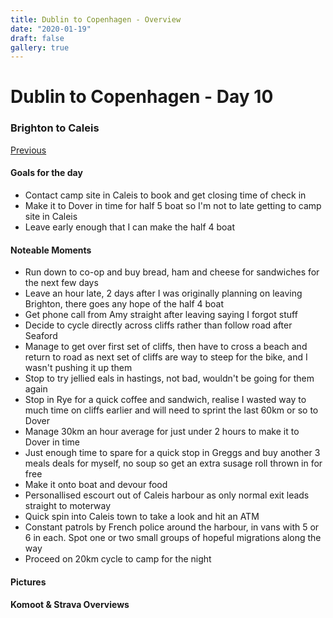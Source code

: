 ```yaml
---
title: Dublin to Copenhagen - Overview
date: "2020-01-19"
draft: false
gallery: true
---
```


# Dublin to Copenhagen - Day 10

### Brighton to Caleis

[Previous](dublin-to-copenhagen-day-9.html)



#### Goals for the day

*   Contact camp site in Caleis to book and get closing time of check in
*   Make it to Dover in time for half 5 boat so I'm not to late getting to camp site in Caleis
*   Leave early enough that I can make the half 4 boat



#### Noteable Moments

*   Run down to co-op and buy bread, ham and cheese for sandwiches for the next few days
*   Leave an hour late, 2 days after I was originally planning on leaving Brighton, there goes any hope of the half 4 boat
*   Get phone call from Amy straight after leaving saying I forgot stuff
*   Decide to cycle directly across cliffs rather than follow road after Seaford
*   Manage to get over first set of cliffs, then have to cross a beach and return to road as next set of cliffs are way to steep for the bike, and I wasn't pushing it up them
*   Stop to try jellied eals in hastings, not bad, wouldn't be going for them again
*   Stop in Rye for a quick coffee and sandwich, realise I wasted way to much time on cliffs earlier and will need to sprint the last 60km or so to Dover
*   Manage 30km an hour average for just under 2 hours to make it to Dover in time
*   Just enough time to spare for a quick stop in Greggs and buy another 3 meals deals for myself, no soup so get an extra susage roll thrown in for free
*   Make it onto boat and devour food
*   Personallised escourt out of Caleis harbour as only normal exit leads straight to moterway
*   Quick spin into Caleis town to take a look and hit an ATM
*   Constant patrols by French police around the harbour, in vans with 5 or 6 in each. Spot one or two small groups of hopeful migrations along the way
*   Proceed on 20km cycle to camp for the night

#### Pictures

#### Komoot & Strava Overviews